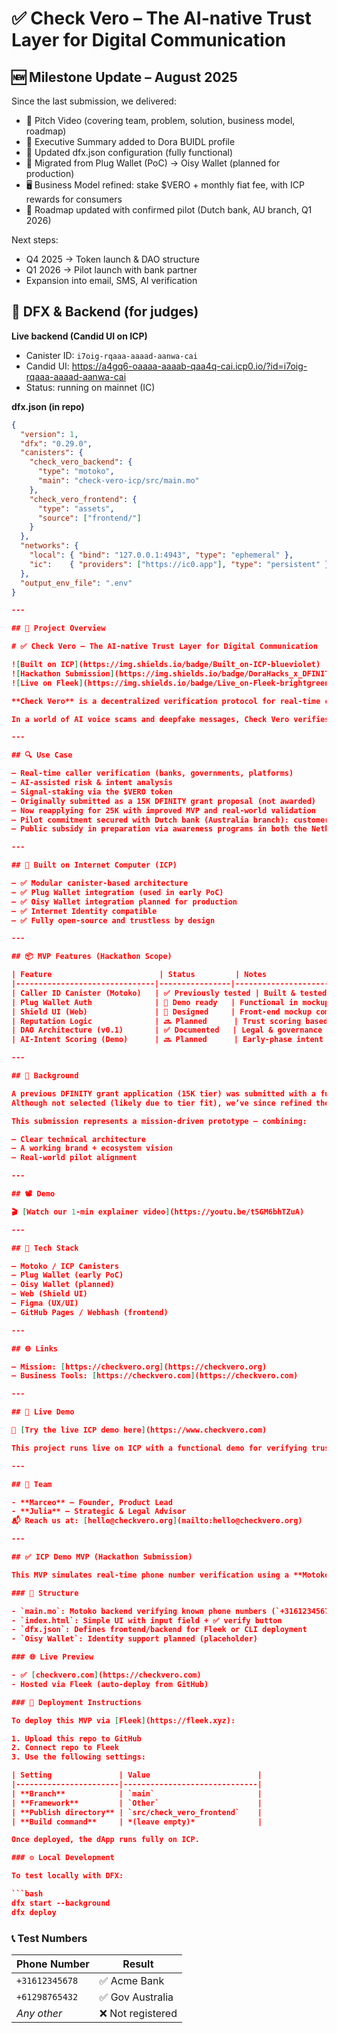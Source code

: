 # ✅ Check Vero – The AI-native Trust Layer for Digital Communication  

## 🆕 Milestone Update – August 2025
Since the last submission, we delivered:
- 🎥 Pitch Video (covering team, problem, solution, business model, roadmap)
- 📑 Executive Summary added to Dora BUIDL profile
- 🔧 Updated dfx.json configuration (fully functional)
- 🔐 Migrated from Plug Wallet (PoC) → Oisy Wallet (planned for production)
- 🖥️ Business Model refined: stake $VERO + monthly fiat fee, with ICP rewards for consumers
- 🚀 Roadmap updated with confirmed pilot (Dutch bank, AU branch, Q1 2026)

Next steps:
- Q4 2025 → Token launch & DAO structure  
- Q1 2026 → Pilot launch with bank partner  
- Expansion into email, SMS, AI verification  

## 🔧 DFX & Backend (for judges)

**Live backend (Candid UI on ICP)**  
- Canister ID: `i7oig-rqaaa-aaaad-aanwa-cai`  
- Candid UI: https://a4gq6-oaaaa-aaaab-qaa4q-cai.icp0.io/?id=i7oig-rqaaa-aaaad-aanwa-cai  
- Status: running on mainnet (IC)

**dfx.json (in repo)**
```json
{
  "version": 1,
  "dfx": "0.29.0",
  "canisters": {
    "check_vero_backend": {
      "type": "motoko",
      "main": "check-vero-icp/src/main.mo"
    },
    "check_vero_frontend": {
      "type": "assets",
      "source": ["frontend/"]
    }
  },
  "networks": {
    "local": { "bind": "127.0.0.1:4943", "type": "ephemeral" },
    "ic":    { "providers": ["https://ic0.app"], "type": "persistent" }
  },
  "output_env_file": ".env"
}

---

## 📖 Project Overview

# ✅ Check Vero – The AI-native Trust Layer for Digital Communication

![Built on ICP](https://img.shields.io/badge/Built_on-ICP-blueviolet)
![Hackathon Submission](https://img.shields.io/badge/DoraHacks_x_DFINITY-orange)
![Live on Fleek](https://img.shields.io/badge/Live_on-Fleek-brightgreen)

**Check Vero** is a decentralized verification protocol for real-time communication – starting with phone calls.

In a world of AI voice scams and deepfake messages, Check Vero verifies the **signal**, not just the sender.

---

## 🔍 Use Case

– Real-time caller verification (banks, governments, platforms)  
– AI-assisted risk & intent analysis  
– Signal-staking via the $VERO token  
– Originally submitted as a 15K DFINITY grant proposal (not awarded)  
– Now reapplying for 25K with improved MVP and real-world validation  
– Pilot commitment secured with Dutch bank (Australia branch): customers will receive email invitation to test the app  
– Public subsidy in preparation via awareness programs in both the Netherlands 🇳🇱 and Australia 🇦🇺

---

## 🧱 Built on Internet Computer (ICP)

– ✅ Modular canister-based architecture  
– ✅ Plug Wallet integration (used in early PoC)  
– ✅ Oisy Wallet integration planned for production  
– ✅ Internet Identity compatible  
– ✅ Fully open-source and trustless by design

---

## 📦 MVP Features (Hackathon Scope)

| Feature                        | Status         | Notes                                                                 |
|-------------------------------|----------------|-----------------------------------------------------------------------|
| Caller ID Canister (Motoko)   | ✅ Previously tested | Built & tested in early version; re-deploying in Q3               |
| Plug Wallet Auth              | 🧪 Demo ready   | Functional in mockup (PoC); production version will use Oisy Wallet |
| Shield UI (Web)               | 🧪 Designed     | Front-end mockup complete (v0.1)                                     |
| Reputation Logic              | 🔜 Planned      | Trust scoring based on signal context & caller type                 |
| DAO Architecture (v0.1)       | ✅ Documented   | Legal & governance structure defined (see PDF)                       |
| AI-Intent Scoring (Demo)      | 🔜 Planned      | Early-phase intent detection concept via metadata                    |

---

## 📜 Background

A previous DFINITY grant application (15K tier) was submitted with a full milestone plan.  
Although not selected (likely due to tier fit), we’ve since refined the project and are reapplying for the **25K tier** with a sharper technical focus.

This submission represents a mission-driven prototype — combining:

– Clear technical architecture  
– A working brand + ecosystem vision  
– Real-world pilot alignment

---

## 📽️ Demo

🎬 [Watch our 1-min explainer video](https://youtu.be/t5GM6bhTZuA)

---

## 🧪 Tech Stack

– Motoko / ICP Canisters  
– Plug Wallet (early PoC)  
– Oisy Wallet (planned)  
– Web (Shield UI)  
– Figma (UX/UI)  
– GitHub Pages / Webhash (frontend)

---

## 🌐 Links

– Mission: [https://checkvero.org](https://checkvero.org)  
– Business Tools: [https://checkvero.com](https://checkvero.com)

---

## 🔗 Live Demo

🎥 [Try the live ICP demo here](https://www.checkvero.com)

This project runs live on ICP with a functional demo for verifying trusted caller signals.

---

## 👥 Team

- **Marceo** – Founder, Product Lead  
- **Julia** – Strategic & Legal Advisor  
📬 Reach us at: [hello@checkvero.org](mailto:hello@checkvero.org)

---

## ✅ ICP Demo MVP (Hackathon Submission)

This MVP simulates real-time phone number verification using a **Motoko backend** and a **HTML/JS frontend**. It is built natively for the Internet Computer, ready for grant review and hackathon presentation.

### 🧱 Structure

- `main.mo`: Motoko backend verifying known phone numbers (`+31612345678`, `+61298765432`)
- `index.html`: Simple UI with input field + ✅ verify button
- `dfx.json`: Defines frontend/backend for Fleek or CLI deployment
- `Oisy Wallet`: Identity support planned (placeholder)

### 🌐 Live Preview

- ✅ [checkvero.com](https://checkvero.com)
- Hosted via Fleek (auto-deploy from GitHub)

### 🚀 Deployment Instructions

To deploy this MVP via [Fleek](https://fleek.xyz):

1. Upload this repo to GitHub  
2. Connect repo to Fleek  
3. Use the following settings:

| Setting               | Value                        |
|-----------------------|------------------------------|
| **Branch**            | `main`                       |
| **Framework**         | `Other`                      |
| **Publish directory** | `src/check_vero_frontend`    |
| **Build command**     | *(leave empty)*              |

Once deployed, the dApp runs fully on ICP.

### ⚙️ Local Development

To test locally with DFX:

```bash
dfx start --background
dfx deploy
```

### 📞 Test Numbers

| Phone Number     | Result          |
|------------------|------------------|
| `+31612345678`   | ✅ Acme Bank     |
| `+61298765432`   | ✅ Gov Australia |
| _Any other_      | ❌ Not registered |
